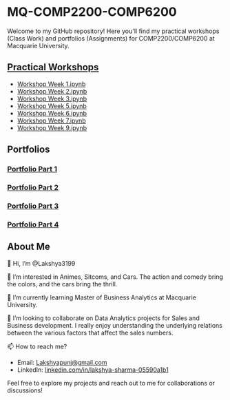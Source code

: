 # MQ-COMP2200-COMP6200

Welcome to my GitHub repository! Here you'll find my practical workshops (Class Work) and portfolios (Assignments) for COMP2200/COMP6200 at Macquarie University.

## [Practical Workshops](https://github.com/MQ-COMP2200-COMP6200/practical-workshops-Lakshya3199)

- [Workshop Week 1.ipynb](https://github.com/MQ-COMP2200-COMP6200/practical-workshops-Lakshya3199/blob/4a608e02e171c7d0bcb526a8ec572f5fe97e7e97/Workshop%20Week%201.ipynb)
- [Workshop Week 2.ipynb](https://github.com/MQ-COMP2200-COMP6200/practical-workshops-Lakshya3199/blob/4a608e02e171c7d0bcb526a8ec572f5fe97e7e97/Workshop%20Week%202.ipynb)
- [Workshop Week 3.ipynb](https://github.com/MQ-COMP2200-COMP6200/practical-workshops-Lakshya3199/blob/4a608e02e171c7d0bcb526a8ec572f5fe97e7e97/Workshop%20Week%203.ipynb)
- [Workshop Week 5.ipynb](https://github.com/MQ-COMP2200-COMP6200/practical-workshops-Lakshya3199/blob/4a608e02e171c7d0bcb526a8ec572f5fe97e7e97/Workshop%20Week%205.ipynb)
- [Workshop Week 6.ipynb](https://github.com/MQ-COMP2200-COMP6200/practical-workshops-Lakshya3199/blob/4a608e02e171c7d0bcb526a8ec572f5fe97e7e97/Workshop%20Week%206.ipynb)
- [Workshop Week 7.ipynb](https://github.com/MQ-COMP2200-COMP6200/practical-workshops-Lakshya3199/blob/4a608e02e171c7d0bcb526a8ec572f5fe97e7e97/Workshop%20Week%207.ipynb)
- [Workshop Week 9.ipynb](https://github.com/MQ-COMP2200-COMP6200/practical-workshops-Lakshya3199/blob/4a608e02e171c7d0bcb526a8ec572f5fe97e7e97/Workshop%20Week%209.ipynb)

  
## Portfolios

### [Portfolio Part 1](https://github.com/MQ-COMP2200-COMP6200/portfolio-part-1-Lakshya3199)

### [Portfolio Part 2](https://github.com/MQ-COMP2200-COMP6200/portfolio-part-2-Lakshya3199)

### [Portfolio Part 3](https://github.com/MQ-COMP2200-COMP6200/portfolio-part-3-Lakshya3199)

### [Portfolio Part 4](https://github.com/MQ-COMP2200-COMP6200/portfolio-part-4-Lakshya3199)

## About Me

👋 Hi, I’m @Lakshya3199

👀 I’m interested in Animes, Sitcoms, and Cars. The action and comedy bring the colors, and the cars bring the thrill.

🌱 I’m currently learning Master of Business Analytics at Macquarie University.

💞️ I’m looking to collaborate on Data Analytics projects for Sales and Business development. I really enjoy understanding the underlying relations between the various factors that affect the sales numbers.

📫 How to reach me? 
- Email: Lakshyapunj@gmail.com 
- LinkedIn: [linkedin.com/in/lakshya-sharma-05590a1b1](https://www.linkedin.com/in/lakshya-sharma-05590a1b1)

Feel free to explore my projects and reach out to me for collaborations or discussions!

